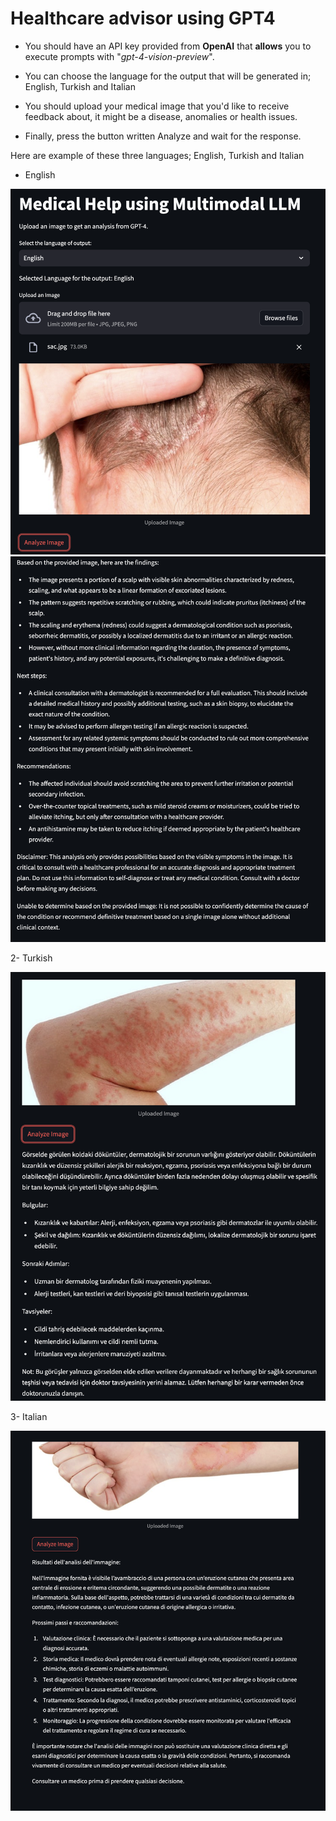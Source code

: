 # Healthcare advisor using GPT4

- You should have an API key provided from **OpenAI** that **allows** you to execute prompts with "_gpt-4-vision-preview_".

- You can choose the language for the output that will be generated in; English, Turkish and Italian

- You should upload your medical image that you'd like to receive feedback about, it might be a disease, anomalies or health issues.

- Finally, press the button written Analyze and wait for the response.

Here are example of these three languages; English, Turkish and Italian

- English

![ENG-1](https://github.com/enesbasbug/healthcare_advisor_using_images_and_gpt4/blob/master/images/e1.png)
![ENG-2](https://github.com/enesbasbug/healthcare_advisor_using_images_and_gpt4/blob/master/images/e2.png)

2- Turkish

![TUR-2](https://github.com/enesbasbug/healthcare_advisor_using_images_and_gpt4/blob/master/images/t2.png)

3- Italian

![ITA-2](https://github.com/enesbasbug/healthcare_advisor_using_images_and_gpt4/blob/master/images/i2.png)
